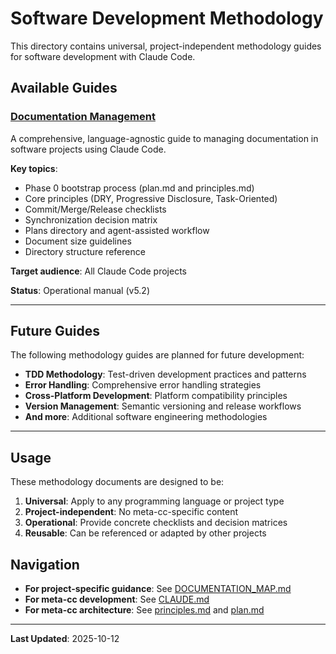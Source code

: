 # Software Development Methodology

This directory contains universal, project-independent methodology guides for software development with Claude Code.

## Available Guides

### [Documentation Management](documentation-management.md)
A comprehensive, language-agnostic guide to managing documentation in software projects using Claude Code.

**Key topics**:
- Phase 0 bootstrap process (plan.md and principles.md)
- Core principles (DRY, Progressive Disclosure, Task-Oriented)
- Commit/Merge/Release checklists
- Synchronization decision matrix
- Plans directory and agent-assisted workflow
- Document size guidelines
- Directory structure reference

**Target audience**: All Claude Code projects

**Status**: Operational manual (v5.2)

---

## Future Guides

The following methodology guides are planned for future development:

- **TDD Methodology**: Test-driven development practices and patterns
- **Error Handling**: Comprehensive error handling strategies
- **Cross-Platform Development**: Platform compatibility principles
- **Version Management**: Semantic versioning and release workflows
- **And more**: Additional software engineering methodologies

---

## Usage

These methodology documents are designed to be:

1. **Universal**: Apply to any programming language or project type
2. **Project-independent**: No meta-cc-specific content
3. **Operational**: Provide concrete checklists and decision matrices
4. **Reusable**: Can be referenced or adapted by other projects

## Navigation

- **For project-specific guidance**: See [DOCUMENTATION_MAP.md](../DOCUMENTATION_MAP.md)
- **For meta-cc development**: See [CLAUDE.md](../../CLAUDE.md)
- **For meta-cc architecture**: See [principles.md](../principles.md) and [plan.md](../plan.md)

---

**Last Updated**: 2025-10-12
